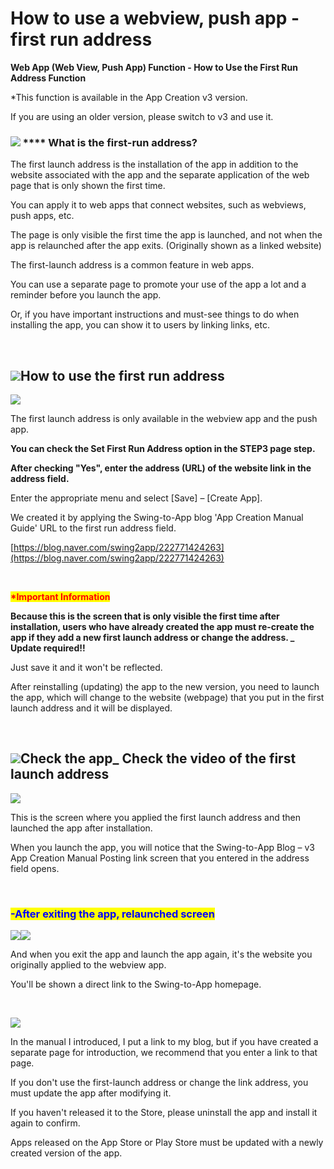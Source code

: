 # How to use a webview, push app - first run address

**Web App (Web View, Push App) Function - How to Use the First Run Address Function**

\*This function is available in the App Creation v3 version.

If you are using an older version, please switch to v3 and use it.



### ![](https://wp.swing2app.co.kr/wp-content/uploads/2018/09/%EB%8B%A8%EB%9D%BD1-1.png) **** What is the first-run address?

The first launch address is the installation of the app in addition to the website associated with the app and the separate application of the web page that is only shown the first time.

You can apply it to web apps that connect websites, such as webviews, push apps, etc.

The page is only visible the first time the app is launched, and not when the app is relaunched after the app exits. (Originally shown as a linked website)

The first-launch address is a common feature in web apps.

You can use a separate page to promote your use of the app a lot and a reminder before you launch the app.

Or, if you have important instructions and must-see things to do when installing the app, you can show it to users by linking links, etc.

​

## ![](https://wp.swing2app.co.kr/wp-content/uploads/2018/09/%EB%8B%A8%EB%9D%BD1-1.png)How to use the first run address

![](broken-reference)

The first launch address is only available in the webview app and the push app.

**You can check the Set First Run Address option in the STEP3 page step.**

**After checking "Yes", enter the address (URL) of the website link in the address field.**

Enter the appropriate menu and select \[Save] – \[Create App].

We created it by applying the Swing-to-App blog 'App Creation Manual Guide' URL to the first run address field.

[https://blog.naver.com/swing2app/222771424263](https://blog.naver.com/swing2app/222771424263)

​

<mark style="color:red;">**\*Important Information**</mark>

**Because this is the screen that is only visible the first time after installation, users who have already created the app must re-create the app if they add a new first launch address or change the address. \_ Update required!!**

Just save it and it won't be reflected.

After reinstalling (updating) the app to the new version, you need to launch the app, which will change to the website (webpage) that you put in the first launch address and it will be displayed.

​

## ![](https://wp.swing2app.co.kr/wp-content/uploads/2018/09/%EB%8B%A8%EB%9D%BD1-1.png)Check the app\_ Check the video of the first launch address

&#x20;![](https://wp.swing2app.co.kr/wp-content/uploads/2022/06/%EB%85%B9%ED%99%94\_2022\_06\_16\_15\_52\_04\_616.gif)

This is the screen where you applied the first launch address and then launched the app after installation.

When you launch the app, you will notice that the Swing-to-App Blog – v3 App Creation Manual Posting link screen that you entered in the address field opens.

​

### <mark style="color:blue;">**-**</mark><mark style="color:blue;">After exiting the app, relaunched screen</mark>

![](https://postfiles.pstatic.net/MjAyMjA2MTZfMjQ0/MDAxNjU1MzYzNDY0NDcy.9iV6jt5XJj-dhzmQJ5VvLFBabTUOyRYp9qtnkWLoByMg.i5w5w9p64enW7uUegmJfrxN9zYLTSylJu8RxZ6F961Eg.GIF.swing2app/%EB%85%B9%ED%99%94\_2022\_06\_16\_16\_10\_48\_11.gif?type=w966)![](https://wp.swing2app.co.kr/wp-content/uploads/2022/06/%EB%85%B9%ED%99%94\_2022\_06\_16\_16\_10\_48\_11.gif)

And when you exit the app and launch the app again, it's the website you originally applied to the webview app.

You'll be shown a direct link to the Swing-to-App homepage.

​

![](broken-reference)

In the manual I introduced, I put a link to my blog, but if you have created a separate page for introduction, we recommend that you enter a link to that page.

If you don't use the first-launch address or change the link address, you must update the app after modifying it.

If you haven't released it to the Store, please uninstall the app and install it again to confirm.

Apps released on the App Store or Play Store must be updated with a newly created version of the app.
